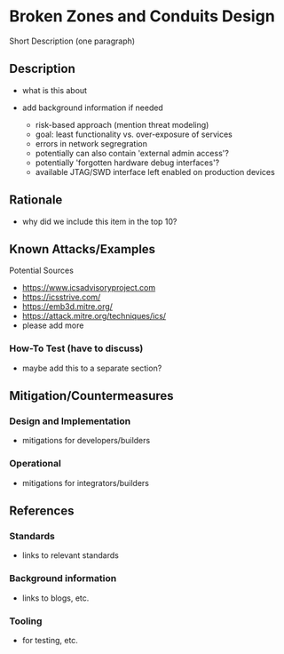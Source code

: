 # Broken Zones and Conduits Design

Short Description (one paragraph)

## Description

- what is this about
- add background information if needed

  - risk-based approach (mention threat modeling)
  - goal: least functionality vs. over-exposure of services
  - errors in network segregration
  - potentially can also contain 'external admin access'?
  - potentially 'forgotten hardware debug interfaces'?
  - available JTAG/SWD interface left enabled on production devices

## Rationale

- why did we include this item in the top 10?

## Known Attacks/Examples

Potential Sources

- <https://www.icsadvisoryproject.com>
- <https://icsstrive.com/>
- <https://emb3d.mitre.org/>
- <https://attack.mitre.org/techniques/ics/>
- please add more

### How-To Test (have to discuss)

- maybe add this to a separate section?

## Mitigation/Countermeasures

### Design and Implementation

- mitigations for developers/builders

### Operational

- mitigations for integrators/builders

## References

### Standards

- links to relevant standards

### Background information

- links to blogs, etc.

### Tooling

- for testing, etc.
